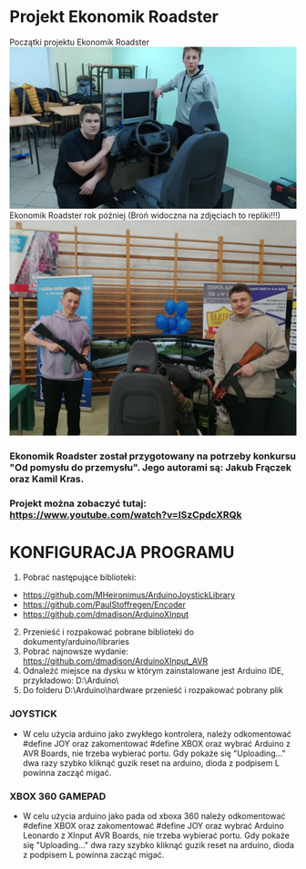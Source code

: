 # Projekt Ekonomik Roadster

Początki projektu Ekonomik Roadster
![Screenshot](picture.png)
Ekonomik Roadster rok później (Broń widoczna na zdjęciach to repliki!!!)
![Screenshot](picture2.jpg)

### Ekonomik Roadster został przygotowany na potrzeby konkursu "Od pomysłu do przemysłu".  Jego autorami są: Jakub Frączek oraz Kamil Kras.
### Projekt można zobaczyć tutaj: https://www.youtube.com/watch?v=ISzCpdcXRQk
# KONFIGURACJA PROGRAMU
   1. Pobrać następujące biblioteki:
   - https://github.com/MHeironimus/ArduinoJoystickLibrary
   - https://github.com/PaulStoffregen/Encoder
   - https://github.com/dmadison/ArduinoXInput
   2. Przenieść i rozpakować pobrane biblioteki do dokumenty/arduino/libraries
   3. Pobrać najnowsze wydanie: https://github.com/dmadison/ArduinoXInput_AVR
   4. Odnaleźć miejsce na dysku w którym zainstalowane jest Arduino IDE,
   przykładowo: D:\Arduino\
   5. Do folderu D:\Arduino\hardware przenieść i rozpakować pobrany plik
    
### JOYSTICK
   - W celu użycia arduino jako zwykłego kontrolera, należy odkomentować #define JOY
   oraz zakomentować #define XBOX oraz wybrać Arduino z AVR Boards, nie trzeba wybierać portu.
   Gdy pokaże się "Uploading..." dwa razy szybko kliknąć guzik reset na arduino, dioda
   z podpisem L powinna zacząć migać. 
   
### XBOX 360 GAMEPAD
   - W celu użycia arduino jako pada od xboxa 360 należy odkomentować #define XBOX
   oraz zakomentować #define JOY oraz wybrać Arduino Leonardo z XInput AVR Boards, 
   nie trzeba wybierać portu. Gdy pokaże się "Uploading..." dwa razy szybko kliknąć 
   guzik reset na arduino, dioda z podpisem L powinna zacząć migać. 
  
